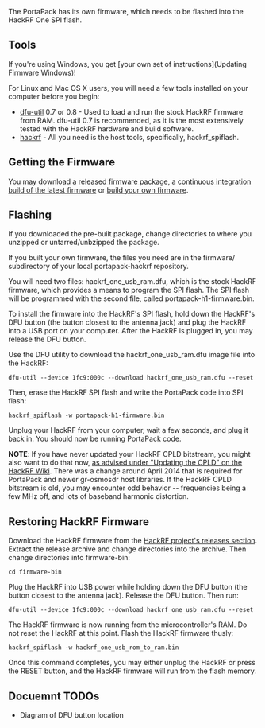 The PortaPack has its own firmware, which needs to be flashed into the HackRF One SPI flash.

## Tools

If you're using Windows, you get [your own set of instructions](Updating Firmware Windows)!

For Linux and Mac OS X users, you will need a few tools installed on your computer before you begin:

* [dfu-util](http://dfu-util.sourceforge.net) 0.7 or 0.8 - Used to load and run the stock HackRF firmware from RAM. dfu-util 0.7 is recommended, as it is the most extensively tested with the HackRF hardware and build software.
* [hackrf](https://github.com/mossmann/hackrf) - All you need is the host tools, specifically, hackrf_spiflash.

## Getting the Firmware

You may download a [released firmware package](https://github.com/sharebrained/portapack-hackrf/releases), a [continuous integration build of the latest firmware](https://travis-ci.org/sharebrained/portapack-hackrf/) or [build your own firmware](Building-Firmware).

## Flashing

If you downloaded the pre-built package, change directories to where you unzipped or untarred/unbzipped the package.

If you built your own firmware, the files you need are in the firmware/ subdirectory of your local portapack-hackrf repository.

You will need two files: hackrf_one_usb_ram.dfu, which is the stock HackRF firmware, which provides a means to program the SPI flash. The SPI flash will be programmed with the second file, called portapack-h1-firmware.bin.

To install the firmware into the HackRF's SPI flash, hold down the HackRF's DFU button (the button closest to the antenna jack) and plug the HackRF into a USB port on your computer. After the HackRF is plugged in, you may release the DFU button.

Use the DFU utility to download the hackrf_one_usb_ram.dfu image file into the HackRF:

    dfu-util --device 1fc9:000c --download hackrf_one_usb_ram.dfu --reset

Then, erase the HackRF SPI flash and write the PortaPack code into SPI flash:

    hackrf_spiflash -w portapack-h1-firmware.bin

Unplug your HackRF from your computer, wait a few seconds, and plug it back in. You should now be running PortaPack code.

**NOTE**: If you have never updated your HackRF CPLD bitstream, you might also want to do that now, [as advised under "Updating the CPLD" on the HackRF Wiki](https://github.com/mossmann/hackrf/wiki/Updating-Firmware). There was a change around April 2014 that is required for PortaPack and newer gr-osmosdr host libraries. If the HackRF CPLD bitstream is old, you may encounter odd behavior -- frequencies being a few MHz off, and lots of baseband harmonic distortion.

## Restoring HackRF Firmware

Download the HackRF firmware from the [HackRF project's releases section](https://github.com/mossmann/hackrf/releases/). Extract the release archive and change directories into the archive. Then change directories into firmware-bin:

    cd firmware-bin

Plug the HackRF into USB power while holding down the DFU button (the button closest to the antenna jack). Release the DFU button. Then run:

    dfu-util --device 1fc9:000c --download hackrf_one_usb_ram.dfu --reset

The HackRF firmware is now running from the microcontroller's RAM. Do not reset the HackRF at this point. Flash the HackRF firmware thusly:

    hackrf_spiflash -w hackrf_one_usb_rom_to_ram.bin

Once this command completes, you may either unplug the HackRF or press the RESET button, and the HackRF firmware will run from the flash memory.

## Docuemnt TODOs

*  Diagram of DFU button location